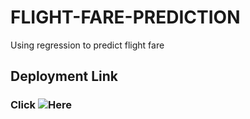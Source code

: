 # FLIGHT-FARE-PREDICTION
Using regression to predict flight fare


## Deployment Link
### Click ![Here](https://flight-fare-prediction-an.herokuapp.com/)
